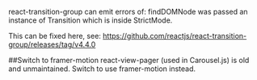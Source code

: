 react-transition-group
can emit errors of: findDOMNode was passed an instance of Transition which is inside StrictMode.

This can be fixed here, see: https://github.com/reactjs/react-transition-group/releases/tag/v4.4.0

##Switch to framer-motion
react-view-pager (used in Carousel.js) is old and unmaintained. Switch to use framer-motion instead.


